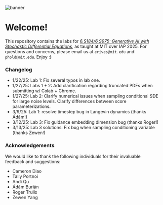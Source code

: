 ![banner](banner.png)
# Welcome!
This repository contains the labs for [*6.S184/6.S975: Generative AI with Stochastic Differential Equations*](https://diffusion.csail.mit.edu), as taught at MIT over IAP 2025. For questions and concerns, please email us at `erives@mit.edu` and `phold@mit.edu`. Enjoy :)

### Changelog
- 1/22/25: Lab 1: Fix several typos in lab one.
- 1/27/25: Labs 1 + 2: Add clarification regarding truncated PDFs when submitting w/ Colab + Chrome.
- 1/27/25: Lab 2: Clarify numerical issues when sampling conditional SDE for large noise levels. Clarify differences between score parameterizations.
- 3/9/25: Lab 1: resolve timestep bug in Langevin dynamics (thanks Ádám!)
- 3/12/25: Lab 3: Fix guidance embedding dimension bug (thanks Roger!)
- 3/13/25: Lab 3 solutions: Fix bug when sampling conditioning variable (thanks Zewen!)

### Acknowledgements
We would like to thank the following individuals for their invaluable feedback and suggestions:
- Cameron Diao
- Tally Portnoi
- Andi Qu
- Ádám Burián
- Roger Trullo
- Zewen Yang